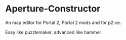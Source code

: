 # Aperture-Constructor
An map editor for Portal 2, Portal 2 mods and for p2:ce.

Easy like puzzlemaker, advanced like hammer
